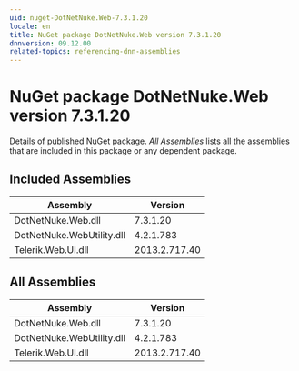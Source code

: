 ```yaml
---
uid: nuget-DotNetNuke.Web-7.3.1.20
locale: en
title: NuGet package DotNetNuke.Web version 7.3.1.20
dnnversion: 09.12.00
related-topics: referencing-dnn-assemblies
---
```


# NuGet package DotNetNuke.Web version 7.3.1.20
Details of published NuGet package.
*All Assemblies* lists all the assemblies that are included in this package or any dependent package.

## Included Assemblies

|Assembly|Version|
|---|---|
|DotNetNuke.Web.dll|7.3.1.20|
|DotNetNuke.WebUtility.dll|4.2.1.783|
|Telerik.Web.UI.dll|2013.2.717.40|

## All Assemblies

|Assembly|Version|
|---|---|
|DotNetNuke.Web.dll|7.3.1.20|
|DotNetNuke.WebUtility.dll|4.2.1.783|
|Telerik.Web.UI.dll|2013.2.717.40|

